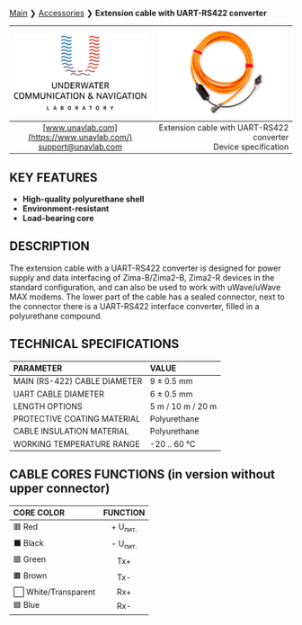 [Main](/README) ❯ [Accessories](/accessories_en) ❯ **Extension cable with UART-RS422 converter**

<div style="page-break-after: always;"></div>

| ![logo](/documentation/sm_logo.png) | ![logo](/documentation/rs422_cable.png) |
| :---: | ---: |
| [www.unavlab.com](https://www.unavlab.com/) <br/> [support@unavlab.com](mailto:support@unavlab.com) | Extension cable with UART-RS422 converter <br/> Device specification |

## KEY FEATURES

* **High-quality polyurethane shell**
* **Environment-resistant**
* **Load-bearing core**

## DESCRIPTION

The extension cable with a UART-RS422 converter is designed for power supply and data interfacing of Zima-B/Zima2-B, Zima2-R devices in the standard configuration, and can also be used to work with uWave/uWave MAX modems.
The lower part of the cable has a sealed connector, next to the connector there is a UART-RS422 interface converter, filled in a polyurethane compound.

<div style="page-break-after: always;"></div>

## TECHNICAL SPECIFICATIONS

| PARAMETER | VALUE |
| :--- | :--- |
| MAIN (RS-422) CABLE DIAMETER | 9 ± 0.5 mm |
| UART CABLE DIAMETER | 6 ± 0.5 mm |
| LENGTH OPTIONS | 5 m / 10 m / 20 m |
| PROTECTIVE COATING MATERIAL | Polyurethane |
| CABLE INSULATION MATERIAL | Polyurethane |
| WORKING TEMPERATURE RANGE | -20 .. 60 °С |

## CABLE CORES FUNCTIONS (in version without upper connector)

| CORE COLOR | FUNCTION |
| :--- | :--: |
| 🟥 Red | + U<sub>пит.</sub> |
| ⬛ Black | - U<sub>пит.</sub> |
| 🟩 Green | Tx+ |
| 🟫 Brown | Tx- |
| ⬜ White/Transparent | Rx+ |
| 🟦 Blue | Rx- |

<div style="page-break-after: always;"></div>

